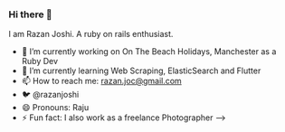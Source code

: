 ### Hi there 👋
I am Razan Joshi. A ruby on rails enthusiast.

- 🔭 I’m currently working on On The Beach Holidays, Manchester as a Ruby Dev
- 🌱 I’m currently learning Web Scraping, ElasticSearch and Flutter
- 📫 How to reach me: razan.joc@gmail.com
- :bird: @razanjoshi
- 😄 Pronouns: Raju
- ⚡ Fun fact: I also work as a freelance Photographer
-->
